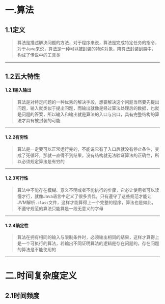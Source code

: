 
# 一.算法

## 1.1定义

>算法是描述解决问题的方法，对于程序来说，算法是完成特定任务的指令，对于Java来说，算法是一种可以被封装的特殊对象，降算法封装到类中，构成了传说中的工具类

****

## 1.2五大特性

#### 1.2.1输入输出

>算法是对特定问题的一种优秀的解决手段，想要解决这个问题当然要先提出问题，输入就类似于提出问题，而输出就像是经过算法处理后的数据，也就是问题的答案，所以输入和输出就是算法的入口与出口，具有完整结构的算法才具有被封装的可能

****

#### 1.2.2有穷性

>算法是一定要可以正常运行完的，不能说它有了入口后就没有停止条件，变成了死循环，那就一直得不到结果，没有结构就无法验证算法的正确性，所以必须规定算法是有穷的

****

#### 1.2.3可行性

>算法中不能存在模糊、意义不明或者不能执行的步骤，它必让使用者可以读懂才行，就像Java语言中定义了很多贵伐，只有遵守了这些规范才能让JVM解析`.class`文件，这样才能算得上一个完整的程序，算法也是如此，不遵守规范的算法只能算是一段无意义的字母

****

#### 1.2.4确定性

>算法在拥有相同的输入与限制条件时，必须输出相同的结果，这样才算得上是一个可执行的算法，若输出不同证明算法的逻辑是存在问题的，存在问题的算法是不能使用的

****
# 二.时间复杂度定义

## 2.1时间频度

>